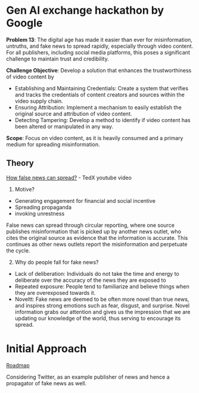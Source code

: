 # Gen AI exchange hackathon by Google

**Problem 13**: The digital age has made it easier than ever for misinformation, untruths, and fake news to spread rapidly, especially through video content. For all publishers, including social media platforms, this poses a significant challenge to maintain trust and credibility.

**Challenge Objective**: Develop a solution that enhances the trustworthiness of video content by

- Establishing and Maintaining Credentials: Create a system that verifies and tracks the credentials of content creators and sources within the video supply chain.
- Ensuring Attribution: Implement a mechanism to easily establish the original source and attribution of video content.
- Detecting Tampering: Develop a method to identify if video content has been altered or manipulated in any way.

**Scope**: Focus on video content, as it is heavily consumed and a primary medium for spreading misinformation.

## Theory

[How false news can spread?](https://www.youtube.com/watch?v=cSKGa_7XJkg) - TedX youtube video

1. Motive?

- Generating engagement for financial and social incentive
- Spreading propaganda
- invoking unrestness

False news can spread through circular reporting, where one source publishes misinformation that is picked up by another news outlet, who cites the original source as evidence that the information is accurate. This continues as other news outlets report the misinformation and perpetuate the cycle.

2. Why do people fall for fake news?

- Lack of deliberation: Individuals do not take the time and energy to deliberate over the accuracy of the news they are exposed to
- Repeated exposure: People tend to familiarize and believe things when they are overexposed towards it.
- Noveltt: Fake news are deemed to be often more novel than true news, and inspires strong emotions such as fear, disgust, and surprise. Novel information grabs our attention and gives us the impression that we are updating our knowledge of the world, thus serving to encourage its spread.

# Initial Approach

[Roadmap](https://claude.ai/chat/52f89475-c302-4b3b-9d7a-12a304d8ee65)

Considering Twitter, as an example publisher of news and hence a propagator of fake news as well.
